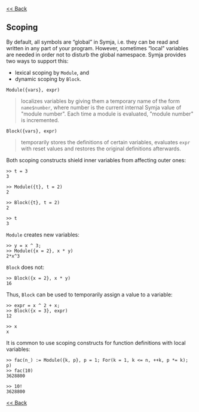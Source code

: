 [<< Back](javascript:loadDoc('/index'))

## Scoping

By default, all symbols are “global” in Symja, i.e. they can be read and written in any part of your program.
However, sometimes “local” variables are needed in order not to disturb the global namespace. 
Symja provides two ways to support this:

* lexical scoping by `Module`, and
* dynamic scoping by `Block`.

```
Module({vars}, expr)
```

> localizes variables by giving them a temporary name of the form `name$number`, where number is the current internal Symja value of "module number". Each time a module is evaluated, "module number" is incremented.

```
Block({vars}, expr)
```

> temporarily stores the definitions of certain variables, evaluates `expr` with reset values and restores the original definitions afterwards.

Both scoping constructs shield inner variables from affecting outer ones:
```
>> t = 3
3

>> Module({t}, t = 2)
2

>> Block({t}, t = 2)
2

>> t
3
```

`Module` creates new variables:
```
>> y = x ^ 3;
>> Module({x = 2}, x * y)
2*x^3
```

`Block` does not:
```
>> Block({x = 2}, x * y)
16
```

Thus, `Block` can be used to temporarily assign a value to a variable:
```
>> expr = x ^ 2 + x;
>> Block({x = 3}, expr)
12

>> x
x
```

It is common to use scoping constructs for function definitions with local variables:
```
>> fac(n_) := Module({k, p}, p = 1; For(k = 1, k <= n, ++k, p *= k); p)
>> fac(10)
3628800

>> 10!
3628800
```

[<< Back](javascript:loadDoc('/index'))